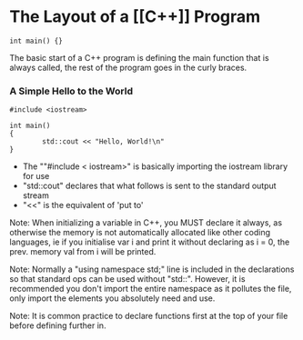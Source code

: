 # The Layout of a [[C++]] Program

	int main() {}
	
The basic start of a C++ program is defining the main function that is always called, the rest of the program goes in the curly braces.

### A Simple Hello to the World

	#include <iostream>
	
	int main()
	{
			std::cout << "Hello, World!\n"
	}

- The ""#include < iostream>" is basically importing the iostream library for use
- "std::cout" declares that what follows is sent to the standard output stream
- "<<" is the equivalent of 'put to'

Note: When initializing a variable in C++, you MUST declare it always, as otherwise the memory is not automatically allocated like other coding languages, ie if you initialise var i and print it without declaring as i = 0, the prev. memory val from i will be printed.

Note: Normally a "using namespace std;" line is included in the declarations so that standard ops can be used without "std::". However, it is recommended you don't import the entire namespace as it pollutes the file, only import the elements you absolutely need and use.

Note: It is common practice to declare functions first at the top of your file before defining further in.

